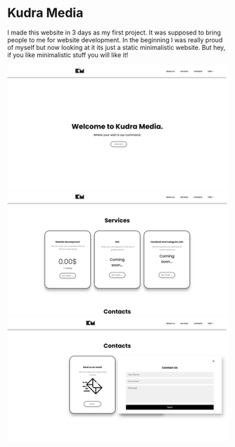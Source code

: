# Kudra Media
I made this website in 3 days as my first project. It was supposed to bring people to me for website development.
In the beginning I was really proud of myself but now looking at it its just a static minimalistic website. 
But hey, if you like minimalistic stuff you will like it!

<div display="flex">
  <img width="700px" src="https://github.com/Luka-Kudra/KudraMedia/blob/main/design/Home%20page.png?raw=true" >
  
  <img width="700px" src="https://github.com/Luka-Kudra/KudraMedia/blob/main/design/Contacts%20page.png?raw=true" >
  
<img width="700px" src="https://github.com/Luka-Kudra/KudraMedia/blob/main/design/Services%20page.png?raw=true" >
</div>
